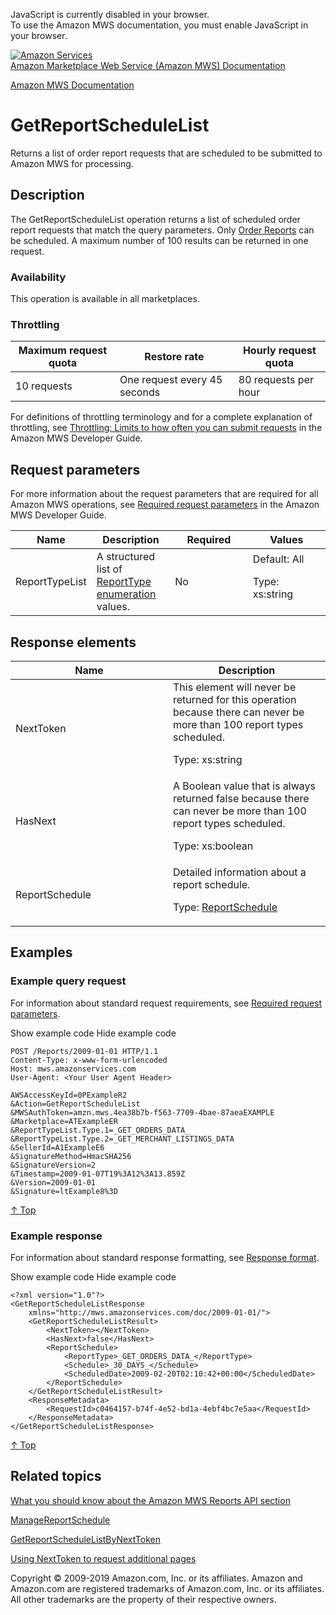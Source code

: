 <div id="MWSDX_noscript">

JavaScript is currently disabled in your browser.  
To use the Amazon MWS documentation, you must enable JavaScript in your
browser.

</div>

<div id="MWSDX_divtop">

[![Amazon
Services](https://images-na.ssl-images-amazon.com/images/G/08/mwsportal/fr_FR/amazonservices.gif
"Amazon Services")](http://services.amazon.fr)  
<span id="MWSDX_titlebar">[Amazon Marketplace Web Service (Amazon MWS)
Documentation](https://developer.amazonservices.fr/gp/mws/docs.html)</span>

</div>

<div id="MWSDX_divbottom">

<div id="MWSDX_divleft">

<div id="MWSDX_toc">

</div>

</div>

<div id="MWSDX_divright">

<div id="MWSDX_content">

<span id="MWSDX_breadcrumbs">[Amazon MWS
Documentation](https://developer.amazonservices.fr/gp/mws/docs.html)</span>

<div id="Reports_GetReportScheduleList" class="nested0">

# GetReportScheduleList

<div class="body">

<span class="ph">Returns a list of order report requests that are
scheduled to be submitted to <span class="ph">Amazon MWS</span> for
processing.</span>

</div>

<div id="Description" class="topic concept nested1">

## Description

<div class="body conbody">

The
<span id="Description__GetReportScheduleList" class="keyword apiname">GetReportScheduleList</span>
operation returns a list of scheduled order report requests that match
the query parameters. Only [Order
Reports](Reports_ReportType.html#ReportTypeCategories__OrderReports) can
be scheduled. A maximum number of 100 results can be returned in one
request.

<div class="section">

### Availability

This operation is available in all
marketplaces.

</div>

<div class="section">

### Throttling

<div class="p">

<div class="tablenoborder">

| Maximum request quota | Restore rate                 | Hourly request quota |
| --------------------- | ---------------------------- | -------------------- |
| 10 requests           | One request every 45 seconds | 80 requests per hour |

</div>

<span class="ph">For definitions of throttling terminology and for a
complete explanation of throttling, see [Throttling: Limits to how often
you can submit requests](../dev_guide/DG_Throttling.md) in the
<span class="ph">Amazon MWS Developer Guide</span>.</span>

</div>

</div>

</div>

</div>

<div id="RequestParameters" class="topic reference nested1">

## Request parameters

<div class="body refbody">

<div class="section">

<span class="ph">For more information about the request parameters that
are required for all <span class="ph">Amazon MWS</span> operations, see
[Required request
parameters](../dev_guide/DG_RequiredRequestParameters.md) in the
<span class="ph">Amazon MWS Developer Guide</span>.</span>

</div>

<div class="tablenoborder">

<table>
<colgroup>
<col style="width: 25%" />
<col style="width: 25%" />
<col style="width: 25%" />
<col style="width: 25%" />
</colgroup>
<thead>
<tr class="header">
<th>Name</th>
<th>Description</th>
<th>Required</th>
<th>Values</th>
</tr>
</thead>
<tbody>
<tr class="odd">
<td><span class="keyword parmname">ReportTypeList</span></td>
<td><span class="ph">A structured list of <a href="Reports_ReportType.html" class="xref" title="An enumeration of the types of reports that can be requested from Amazon MWS.">ReportType enumeration</a> values.</span></td>
<td>No</td>
<td>Default: All
<p><span class="ph">Type: xs:string</span></p></td>
</tr>
</tbody>
</table>

</div>

</div>

</div>

<div id="ResponseElements" class="topic reference nested1">

## Response elements

<div class="body refbody">

<div class="tablenoborder">

<table>
<colgroup>
<col style="width: 50%" />
<col style="width: 50%" />
</colgroup>
<thead>
<tr class="header">
<th>Name</th>
<th>Description</th>
</tr>
</thead>
<tbody>
<tr class="odd">
<td><span class="keyword parmname">NextToken</span></td>
<td>This element will never be returned for this operation because there can never be more than 100 report types scheduled.
<p><span class="ph">Type: xs:string</span></p></td>
</tr>
<tr class="even">
<td><span class="keyword parmname">HasNext</span></td>
<td>A Boolean value that is always returned false because there can never be more than 100 report types scheduled.
<p><span class="ph">Type: xs:boolean</span></p></td>
</tr>
<tr class="odd">
<td><span class="keyword parmname">ReportSchedule</span></td>
<td><span class="ph">Detailed information about a report schedule.</span>
<p>Type: <a href="Reports_Datatypes.html#ReportSchedule" class="xref" title="Detailed information about a report schedule.">ReportSchedule</a></p></td>
</tr>
</tbody>
</table>

</div>

</div>

</div>

<div id="Examples" class="topic reference nested1">

## Examples

<div class="body refbody">

<div class="section">

### Example query request

<span class="ph">For information about standard request requirements,
see [Required request
parameters](../dev_guide/DG_RequiredRequestParameters.md).</span>

<span class="ph expander"> <span class="keyword parmname xshow">Show
example code</span> <span class="keyword parmname xhide">Hide example
code</span> </span>

<div class="sectiondiv content">

``` pre codeblock
POST /Reports/2009-01-01 HTTP/1.1
Content-Type: x-www-form-urlencoded
Host: mws.amazonservices.com
User-Agent: <Your User Agent Header>

AWSAccessKeyId=0PExampleR2
&Action=GetReportScheduleList
&MWSAuthToken=amzn.mws.4ea38b7b-f563-7709-4bae-87aeaEXAMPLE
&Marketplace=ATExampleER
&ReportTypeList.Type.1=_GET_ORDERS_DATA_
&ReportTypeList.Type.2=_GET_MERCHANT_LISTINGS_DATA
&SellerId=A1ExampleE6
&SignatureMethod=HmacSHA256
&SignatureVersion=2
&Timestamp=2009-01-07T19%3A12%3A13.859Z
&Version=2009-01-01
&Signature=ltExample8%3D
```

[↑ Top](#Examples)

</div>

</div>

<div class="section">

### Example response

<span class="ph">For information about standard response formatting, see
[Response format](../dev_guide/DG_ResponseFormat.md).</span>

<span class="ph expander"> <span class="keyword parmname xshow">Show
example code</span> <span class="keyword parmname xhide">Hide example
code</span> </span>

<div class="sectiondiv content">

``` pre codeblock
<?xml version="1.0"?>
<GetReportScheduleListResponse
    xmlns="http://mws.amazonservices.com/doc/2009-01-01/">
    <GetReportScheduleListResult>
        <NextToken></NextToken>
        <HasNext>false</HasNext>
        <ReportSchedule>
            <ReportType>_GET_ORDERS_DATA_</ReportType>
            <Schedule>_30_DAYS_</Schedule>
            <ScheduledDate>2009-02-20T02:10:42+00:00</ScheduledDate>
        </ReportSchedule>
    </GetReportScheduleListResult>
    <ResponseMetadata>
        <RequestId>c0464157-b74f-4e52-bd1a-4ebf4bc7e5aa</RequestId>
    </ResponseMetadata>
</GetReportScheduleListResponse>
```

[↑ Top](#Examples)

</div>

</div>

</div>

</div>

<div id="RelatedActions" class="topic nested1">

## Related topics

<div class="body">

[What you should know about the Amazon MWS Reports API
section](../reports/Reports_Overview.md)

[ManageReportSchedule](Reports_ManageReportSchedule.html "Creates, updates, or deletes a report request schedule for a specified report type.")

[GetReportScheduleListByNextToken](Reports_GetReportScheduleListByNextToken.html "Currently this operation can never be called because the GetReportScheduleList operation cannot return more than 100 results. It is included for future compatibility.")

[Using NextToken to request additional
pages](../dev_guide/DG_NextToken.md)

</div>

</div>

</div>

<div id="MWSDX_footer">

Copyright © 2009-2019 Amazon.com, Inc. or its affiliates. Amazon and
Amazon.com are registered trademarks of Amazon.com, Inc. or its
affiliates. All other trademarks are the property of their respective
owners.

</div>

</div>

</div>

<div style="clear: both;">

</div>

</div>
